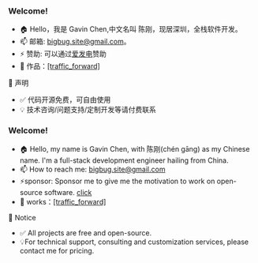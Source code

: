 ### Welcome!

- 🏠 Hello，我是 Gavin Chen,中文名叫 陈刚，现居深圳，全栈软件开发。
- 📫 邮箱: bigbug.site@gmail.com。
- ⚡ 赞助:  可以通过[爱发电](https://ifdian.net/a/bigbug-gg)赞助
- 🌱 作品：[[traffic_forward]](https://crates.io/crates/traffic_forward)

📢 声明
- ✅ 代码开源免费，可自由使用
- 💡 技术咨询/问题支持/定制开发等请付费联系




### Welcome!

- 🏠 Hello, my name is Gavin Chen, with 陈刚(chén gāng) as my Chinese name. I'm a full-stack development engineer hailing from China.
- 📫 How to reach me: bigbug.site@gmail.com
- ⚡sponsor: Sponsor me to give me the motivation to work on open-source software. [click](https://ifdian.net/a/bigbug-gg)
- 🌱 works：[[traffic_forward]](https://crates.io/crates/traffic_forward)

📢 Notice
- ✅ All projects are free and open-source.
- 💡For technical support, consulting and customization services, please contact me for pricing.

<!--
**bigbug-gg/bigbug-gg** is a ✨ _special_ ✨ repository because its `README.md` (this file) appears on your GitHub profile.

Here are some ideas to get you started:

- 🔭 I’m currently working on ...
- 🌱 I’m currently learning ...
- 👯 I’m looking to collaborate on ...
- 🤔 I’m looking for help with ...
- 💬 Ask me about ...
- 📫 How to reach me: ...
- 😄 Pronouns: ...
- ⚡ Fun fact: ...
-->
